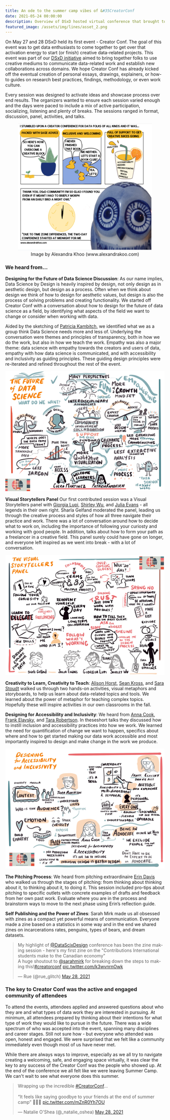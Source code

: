 ```yaml
---
title: An ode to the summer camp vibes of &#35CreatorConf
date: 2021-05-24 00:00:00
description: Overview of DSxD hosted virtual conference that brought together creative data enthusiast across all fields. 
featured_image: /assets/img/lines/asset_2.png
--- 
```



On May 27 and 28 DSxD held its first event - Creator Conf.  The goal of this event was to get data enthusiasts to come together to get over that activation energy to start (or finish) creative data-related projects. This event was part of our [DSxD initiative](http://datasciencebydesign.org/blog/dsxd-overview) aimed to bring together folks to use creative mediums to communicate data-related work and establish new collaborations across domains. We hope Creator Conf has already kicked off the eventual creation of personal essays, drawings, explainers, or how-to guides on research best practices, findings, methodology, or even work culture.

Every session was designed to activate ideas and showcase process over end results. The organizers wanted to ensure each session varied enough and the days were paced to include a  mix of active participation, socializing, listening and plenty of breaks. The sessions ranged in format, discussion, panel, activities, and talks. 
<center>
<figure>
	<img src="../assets/img/playthink/cartoon.png" height="400" alt="Cartoon: I stumbled upon a creator conference data science folks of all kinds and it was....Packed with sage advie, inclusive and welcoming, full of support to get creative juices flowing. Last Column. Thank you DSxD Community! I'm so glad I found you even it it meant I had to briefly morph from an early bird to a night owl.">
	<figcaption>Image by Alexandra Khoo (www.alexandrakoo.com) </figcaption>
</figure>
</center>

### We heard from...

**Designing for the Future of Data Science Discussion**: As our name implies, Data Science by Design is heavily inspired by design, not only design as in aesthetic design, but design as a process.  Often when we think about design we think of how to design for aesthetic values, but design is also the process of solving problems and creating functionality.  We started off Creator Conf with a conversation about how to design for the future of data science as a field, by identifying what aspects of the field we want to change or consider when working with data. 

Aided by the sketching of [Patricia Kambitch](https://playthink.com/), we identified what we as a group think Data Science needs more and less of. Underlying the conversation were themes and principles of transparency, both in how we do the work, but also in how we teach the work. Empathy was also a major theme: data science with empathy towards the creators and users of data, empathy with how data science is communicated, and with accessibility and inclusivity as guiding principles. These guiding design principles were re-iterated and refined throughout the rest of the event.


<img src="../assets/img/playthink/future.jpeg" alt="Future of Data Science: how do we want to design for the future of data science? Balance, Celebration of the messy process, more qualitative visualization, less gatekeeping more groundkeeping, less jargon, more traceable data, human centered design and more!
">

**Visual Storytellers Panel** Our first contributed session was a Visual Storytellers panel with [Giorgia Lupi](http://giorgialupi.com/), [Shirley Wu](https://shirleywu.studio/), and [Julia Evans](https://wizardzines.com/) - all legends in their own right. Sharla Gelfand moderated the panel, leading us through the creative process and styles of how all three navigate their practice and work. There was a lot of conversation around how to decide what to work on, including the importance of following your curiosty and working with good people. In addition, talks about how to form your path as a freelancer in a creative field. This panel surely could have gone on longer, and everyone left inspired as we went into break - with a lot of conversation.

<img src="../assets/img/playthink/visual.jpeg" alt="Sketch showing cartoons of speakers and words and sketches describing reinvent yourself, follow your curiosity, gain new skills, teach others, ❤️ working with others (except A**holes)">

**Creativity to Learn, Creativity to Teach**: [Alison Horst](https://www.allisonhorst.com/), [Sean Kross](https://seankross.com/), and [Sara Stoudt](https://sastoudt.github.io/) walked us through two hands-on activities, visual metaphors and storyboards, to help us learn about data-related topics and tools. We learned about the power of metaphor for teaching complex topics. Hopefully these will inspire activities in our own classrooms in the fall.  

**Designing for Accessibility and Inclusivity**: We heard from [Anna Cook](https://annaecook.com/links), [Frank Elavsky](https://chartability.fizz.studio/), and [Tara Robertson](https://tararobertson.ca/). In theseshort talks they discussed how to instill inclusion and accessibility practices into how we work.  We learned the need for quantification of change we want to happen, specifics about where and how to get started making our data work accessible and most importantly inspired to design and make change in the work we produce.

<img src="../assets/img/playthink/inclusive.jpeg" alt= "Sketch with cartoons  temporal, its a skill!, be an advocate because we need to, define your audience, stakeholders, build empathy!">

**The Pitching Process**: We heard from pitching extraordinaire [Erin Davis](https://erdavis.com/) who walked us through the stages of pitching: from thinking about thinking about it, to thinking about it, to doing it. This session included pro-tips about pitching to specific outlets with concrete examples of drafts and feedback from her own past work. Evaluate where you are in the process and brainstorm ways to move to the next phase using Erin’s reflection guide. 

**Self Publishing and the Power of Zines**: Sarah Mirk made us all obsessed with zines as a compact yet powerful means of communication. Everyone made a zine based on a statistics in some way and in the end we shared zines on incarcerations rates, penguins, types of bears, and dream datasets.  

<blockquote class="twitter-tweet"><p lang="en" dir="ltr">My highlight of <a href="https://twitter.com/DataScixDesign?ref_src=twsrc%5Etfw">@DataScixDesign</a> conference has been the zine making session - here&#39;s my first zine on the &quot;Contributions International students make to the Canadian economy&quot; <br>A huge shoutout to <a href="https://twitter.com/sarahmirk?ref_src=twsrc%5Etfw">@sarahmirk</a> for breaking down the steps to making this!<a href="https://twitter.com/hashtag/creatorconf?src=hash&amp;ref_src=twsrc%5Etfw">#creatorconf</a> <a href="https://t.co/k3wvnrnOwk">pic.twitter.com/k3wvnrnOwk</a></p>&mdash; Rue (@rue_glitch) <a href="https://twitter.com/rue_glitch/status/1398387150803013634?ref_src=twsrc%5Etfw">May 28, 2021</a></blockquote> <script async src="https://platform.twitter.com/widgets.js" charset="utf-8"></script>

### The key to Creator Conf was the active and engaged community of attendees
 
To attend the events, attendees applied and answered questions about who they are and what types of data work they are interested in pursuing. At minimum, all attendees prepared by thinking about their intentions for what type of work they would like to pursue in the future. There was a wide spectrum of who was accepted into the event, spanning many disciplines and career stages. Still not sure how - but everyone who attended was open, honest and engaged.  We were surprised that we felt like a community immediately even though most of us have never met.   

While there are always ways to improve, especially as we all try to navigate creating a welcoming, safe, and engaging space virtually, it was clear the key to any success of the Creator Conf was the people who showed up.  At the end of the conference we all felt like we were leaving Summer Camp. We can't wait to see what everyone does this summer.


<blockquote class="twitter-tweet"><p lang="en" dir="ltr">Wrapping up the incredible <a href="https://twitter.com/hashtag/CreatorConf?src=hash&amp;ref_src=twsrc%5Etfw">#CreatorConf</a>... <br><br>“It feels like saying goodbye to your friends at the end of summer camp” 💯😭💕 <a href="https://t.co/mZnR0Yh7OU">pic.twitter.com/mZnR0Yh7OU</a></p>&mdash; Natalie O&#39;Shea (@_natalie_oshea) <a href="https://twitter.com/_natalie_oshea/status/1398395223445757952?ref_src=twsrc%5Etfw">May 28, 2021</a></blockquote> <script async src="https://platform.twitter.com/widgets.js" charset="utf-8"></script>

